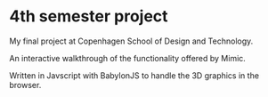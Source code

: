 # 4th semester project

My final project at Copenhagen School of Design and Technology.

An interactive walkthrough of the functionality offered by Mimic.

Written in Javscript with BabylonJS to handle the 3D graphics in the browser.

